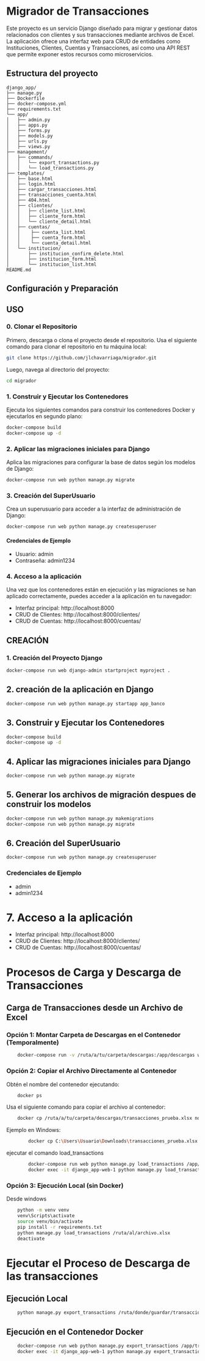 # Migrador de Transacciones
Este proyecto es un servicio Django diseñado para migrar y gestionar datos relacionados con clientes y sus transacciones mediante archivos de Excel. La aplicación ofrece una interfaz web para CRUD de entidades como Instituciones, Clientes, Cuentas y Transacciones, así como una API REST que permite exponer estos recursos como microservicios.

## Estructura del proyecto
    django_app/
    ├── manage.py
    ├── Dockerfile
    ├── docker-compose.yml
    ├── requirements.txt
    └── app/
    │   ├── admin.py
    │   ├── apps.py
    │   ├── forms.py
    │   ├── models.py
    │   ├── urls.py
    │   ├── views.py
    ├── management/
    │   ├── commands/
    │   │   └── export_transactions.py
    │   │   └── load_transactions.py
    ├── templates/
    │   ├── base.html
    │   ├── login.html
    │   ├── cargar_transacciones.html
    │   ├── transacciones_cuenta.html
    │   ├── 404.html
    │   ├── clientes/
    │   │   ├── cliente_list.html
    │   │   ├── cliente_form.html
    │   │   └── cliente_detail.html
    │   ├── cuentas/
    │   │    ├── cuenta_list.html
    │   │    ├── cuenta_form.html
    │   │    └── cuenta_detail.html
    │   └── institucion/
    │       ├── institucion_confirm_delete.html
    │       ├── institucion_form.html
    │       └── institucion_list.html
    README.md

## Configuración y Preparación

## USO
### 0. Clonar el Repositorio

Primero, descarga o clona el proyecto desde el repositorio. Usa el siguiente comando para clonar el repositorio en tu máquina local:

```bash
git clone https://github.com/jlchavarriaga/migrador.git
```

Luego, navega al directorio del proyecto:
```bash
cd migrador
```

### 1. Construir y Ejecutar los Contenedores
Ejecuta los siguientes comandos para construir los contenedores Docker y ejecutarlos en segundo plano:
```bash
docker-compose build
docker-compose up -d
```

### 2. Aplicar las migraciones iniciales para Django
Aplica las migraciones para configurar la base de datos según los modelos de Django:

```bash
docker-compose run web python manage.py migrate
```

### 3. Creación del SuperUsuario
Crea un superusuario para acceder a la interfaz de administración de Django:


```bash
docker-compose run web python manage.py createsuperuser
```

#### Credenciales de Ejemplo
- Usuario: admin
- Contraseña: admin1234

### 4. Acceso a la aplicación
Una vez que los contenedores están en ejecución y las migraciones se han aplicado correctamente, puedes acceder a la aplicación en tu navegador:


- Interfaz principal: http://localhost:8000
- CRUD de Clientes: http://localhost:8000/clientes/
- CRUD de Cuentas: http://localhost:8000/cuentas/


## CREACIÓN
### 1. Creación del Proyecto Django
```bash
docker-compose run web django-admin startproject myproject .
```

## 2. creación  de la aplicación en Django
```bash
docker-compose run web python manage.py startapp app_banco
```

## 3. Construir y Ejecutar los Contenedores
```bash
docker-compose build
docker-compose up -d
```

## 4. Aplicar las migraciones iniciales para Django
```bash
docker-compose run web python manage.py migrate
```

## 5. Generar los archivos de migración despues de construir los modelos
```bash
docker-compose run web python manage.py makemigrations
docker-compose run web python manage.py migrate
```

## 6. Creación del SuperUsuario
```bash
docker-compose run web python manage.py createsuperuser
```

### Credenciales de Ejemplo
- admin
- admin1234

# 7. Acceso a la aplicación
- Interfaz principal: http://localhost:8000
- CRUD de Clientes: http://localhost:8000/clientes/
- CRUD de Cuentas: http://localhost:8000/cuentas/

# Procesos de Carga y Descarga de Transacciones
## Carga de Transacciones desde un Archivo de Excel


### Opción 1: Montar Carpeta de Descargas en el Contenedor (Temporalmente)
```bash
    docker-compose run -v /ruta/a/tu/carpeta/descargas:/app/descargas web python manage.py load_transactions /app/descargas/transacciones_prueba.xlsx
```

### Opción 2: Copiar el Archivo Directamente al Contenedor
Obtén el nombre del contenedor ejecutando:
```bash
    docker ps
```
Usa el siguiente comando para copiar el archivo al contenedor:

```bash
    docker cp /ruta/a/tu/carpeta/descargas/transacciones_prueba.xlsx nombre_del_contenedor:/app/transacciones_prueba.xlsx
```
Ejemplo en Windows:

```bash
        docker cp C:\Users\Usuario\Downloads\transacciones_prueba.xlsx django_app-web-1:/app/transacciones_prueba.xlsx
```

ejecutar el comando load_transactions

```bash
        docker-compose run web python manage.py load_transactions /app/transacciones_prueba.xlsx
        docker exec -it django_app-web-1 python manage.py load_transactions /app/transacciones_prueba.xlsx
 ```
### Opción 3: Ejecución Local (sin Docker)
Desde windows
```bash
    python -m venv venv
    venv\Scripts\activate
    source venv/bin/activate
    pip install -r requirements.txt
    python manage.py load_transactions /ruta/al/archivo.xlsx
    deactivate
```

# Ejecutar el Proceso de Descarga de las transacciones
## Ejecución Local
```bash
    python manage.py export_transactions /ruta/donde/guardar/transacciones_exportadas.xlsx
```
## Ejecución en el Contenedor Docker
```bash
    docker-compose run web python manage.py export_transactions /app/transacciones_exportadas.xlsx
    docker exec -it django_app-web-1 python manage.py export_transactions /app/transacciones_prueba.xlsx
```